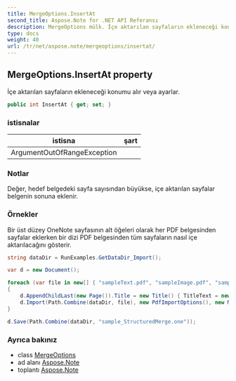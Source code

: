 ```yaml
---
title: MergeOptions.InsertAt
second_title: Aspose.Note for .NET API Referansı
description: MergeOptions mülk. İçe aktarılan sayfaların ekleneceği konumu alır veya ayarlar.
type: docs
weight: 40
url: /tr/net/aspose.note/mergeoptions/insertat/
---
```

## MergeOptions.InsertAt property

İçe aktarılan sayfaların ekleneceği konumu alır veya ayarlar.

```csharp
public int InsertAt { get; set; }
```

### istisnalar

| istisna | şart |
| --- | --- |
| ArgumentOutOfRangeException |  |

### Notlar

Değer, hedef belgedeki sayfa sayısından büyükse, içe aktarılan sayfalar belgenin sonuna eklenir.

### Örnekler

Bir üst düzey OneNote sayfasının alt öğeleri olarak her PDF belgesinden sayfalar eklerken bir dizi PDF belgesinden tüm sayfaların nasıl içe aktarılacağını gösterir.

```csharp
string dataDir = RunExamples.GetDataDir_Import();

var d = new Document();

foreach (var file in new[] { "sampleText.pdf", "sampleImage.pdf", "sampleTable.pdf" })
{
    d.AppendChildLast(new Page()).Title = new Title() { TitleText = new RichText() { ParagraphStyle = ParagraphStyle.Default }.Append(file) };
    d.Import(Path.Combine(dataDir, file), new PdfImportOptions(), new MergeOptions() { InsertAt = int.MaxValue, InsertAsChild = true });
}

d.Save(Path.Combine(dataDir, "sample_StructuredMerge.one"));
```

### Ayrıca bakınız

* class [MergeOptions](../)
* ad alanı [Aspose.Note](../../mergeoptions/)
* toplantı [Aspose.Note](../../../)


